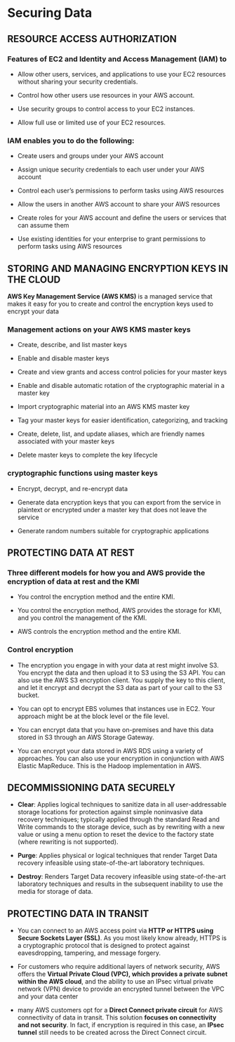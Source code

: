 # Securing Data

## RESOURCE ACCESS AUTHORIZATION

### Features of EC2 and Identity and Access Management (IAM) to

- Allow other users, services, and applications to use your EC2 resources without sharing your security credentials.

- Control how other users use resources in your AWS account.

- Use security groups to control access to your EC2 instances.

- Allow full use or limited use of your EC2 resources.

### IAM enables you to do the following:

- Create users and groups under your AWS account

- Assign unique security credentials to each user under your AWS account

- Control each user’s permissions to perform tasks using AWS resources

- Allow the users in another AWS account to share your AWS resources

- Create roles for your AWS account and define the users or services that can assume them

- Use existing identities for your enterprise to grant permissions to perform tasks using AWS resources

## STORING AND MANAGING ENCRYPTION KEYS IN THE CLOUD

**AWS Key Management Service (AWS KMS)** is a managed service that makes it easy for you to create and control the encryption keys used to encrypt your data

### Management actions on your AWS KMS master keys

- Create, describe, and list master keys

- Enable and disable master keys

- Create and view grants and access control policies for your master keys

- Enable and disable automatic rotation of the cryptographic material in a master key

- Import cryptographic material into an AWS KMS master key

- Tag your master keys for easier identification, categorizing, and tracking

- Create, delete, list, and update aliases, which are friendly names associated with your master keys

- Delete master keys to complete the key lifecycle

### cryptographic functions using master keys

- Encrypt, decrypt, and re-encrypt data

- Generate data encryption keys that you can export from the service in plaintext or encrypted under a master key that does not leave the service

- Generate random numbers suitable for cryptographic applications

## PROTECTING DATA AT REST

### Three different models for how you and AWS provide the encryption of data at rest and the KMI

- You control the encryption method and the entire KMI.

- You control the encryption method, AWS provides the storage for KMI, and you control the management of the KMI.

- AWS controls the encryption method and the entire KMI.

### Control encryption

- The encryption you engage in with your data at rest might involve S3. You encrypt the data and then upload it to S3 using the S3 API. You can also use the AWS S3 encryption client. You supply the key to this client, and let it encrypt and decrypt the S3 data as part of your call to the S3 bucket.

- You can opt to encrypt EBS volumes that instances use in EC2. Your approach might be at the block level or the file level.

- You can encrypt data that you have on-premises and have this data stored in S3 through an AWS Storage Gateway.

- You can encrypt your data stored in AWS RDS using a variety of approaches. You can also use your encryption in conjunction with AWS Elastic MapReduce. This is the Hadoop implementation in AWS.

## DECOMMISSIONING DATA SECURELY

- **Clear**: Applies logical techniques to sanitize data in all user-addressable storage locations for protection against simple noninvasive data recovery techniques; typically applied through the standard Read and Write commands to the storage device, such as by rewriting with a new value or using a menu option to reset the device to the factory state (where rewriting is not supported).

- **Purge**: Applies physical or logical techniques that render Target Data recovery infeasible using state-of-the-art laboratory techniques.

- **Destroy**: Renders Target Data recovery infeasible using state-of-the-art laboratory techniques and results in the subsequent inability to use the media for storage of data.

## PROTECTING DATA IN TRANSIT

- You can connect to an AWS access point via **HTTP or HTTPS using Secure Sockets Layer (SSL)**. As you most likely know already, HTTPS is a cryptographic protocol that is designed to protect against eavesdropping, tampering, and message forgery.

- For customers who require additional layers of network security, AWS offers the **Virtual Private Cloud (VPC), which provides a private subnet within the AWS cloud**, and the ability to use an IPsec virtual private network (VPN) device to provide an encrypted tunnel between the VPC and your data center

- many AWS customers opt for a **Direct Connect private circuit** for AWS connectivity of data in transit. This solution **focuses on connectivity and not security**. In fact, if encryption is required in this case, an **IPsec tunnel** still needs to be created across the Direct Connect circuit.
